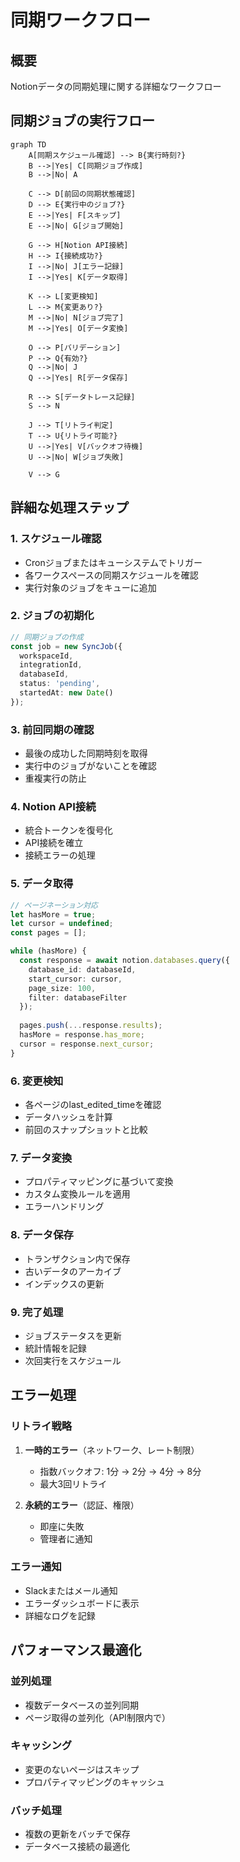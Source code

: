 # 同期ワークフロー

## 概要
Notionデータの同期処理に関する詳細なワークフロー

## 同期ジョブの実行フロー

```mermaid
graph TD
    A[同期スケジュール確認] --> B{実行時刻?}
    B -->|Yes| C[同期ジョブ作成]
    B -->|No| A
    
    C --> D[前回の同期状態確認]
    D --> E{実行中のジョブ?}
    E -->|Yes| F[スキップ]
    E -->|No| G[ジョブ開始]
    
    G --> H[Notion API接続]
    H --> I{接続成功?}
    I -->|No| J[エラー記録]
    I -->|Yes| K[データ取得]
    
    K --> L[変更検知]
    L --> M{変更あり?}
    M -->|No| N[ジョブ完了]
    M -->|Yes| O[データ変換]
    
    O --> P[バリデーション]
    P --> Q{有効?}
    Q -->|No| J
    Q -->|Yes| R[データ保存]
    
    R --> S[データトレース記録]
    S --> N
    
    J --> T[リトライ判定]
    T --> U{リトライ可能?}
    U -->|Yes| V[バックオフ待機]
    U -->|No| W[ジョブ失敗]
    
    V --> G
```

## 詳細な処理ステップ

### 1. スケジュール確認
- Cronジョブまたはキューシステムでトリガー
- 各ワークスペースの同期スケジュールを確認
- 実行対象のジョブをキューに追加

### 2. ジョブの初期化
```typescript
// 同期ジョブの作成
const job = new SyncJob({
  workspaceId,
  integrationId,
  databaseId,
  status: 'pending',
  startedAt: new Date()
});
```

### 3. 前回同期の確認
- 最後の成功した同期時刻を取得
- 実行中のジョブがないことを確認
- 重複実行の防止

### 4. Notion API接続
- 統合トークンを復号化
- API接続を確立
- 接続エラーの処理

### 5. データ取得
```typescript
// ページネーション対応
let hasMore = true;
let cursor = undefined;
const pages = [];

while (hasMore) {
  const response = await notion.databases.query({
    database_id: databaseId,
    start_cursor: cursor,
    page_size: 100,
    filter: databaseFilter
  });
  
  pages.push(...response.results);
  hasMore = response.has_more;
  cursor = response.next_cursor;
}
```

### 6. 変更検知
- 各ページのlast_edited_timeを確認
- データハッシュを計算
- 前回のスナップショットと比較

### 7. データ変換
- プロパティマッピングに基づいて変換
- カスタム変換ルールを適用
- エラーハンドリング

### 8. データ保存
- トランザクション内で保存
- 古いデータのアーカイブ
- インデックスの更新

### 9. 完了処理
- ジョブステータスを更新
- 統計情報を記録
- 次回実行をスケジュール

## エラー処理

### リトライ戦略
1. **一時的エラー**（ネットワーク、レート制限）
   - 指数バックオフ: 1分 → 2分 → 4分 → 8分
   - 最大3回リトライ

2. **永続的エラー**（認証、権限）
   - 即座に失敗
   - 管理者に通知

### エラー通知
- Slackまたはメール通知
- エラーダッシュボードに表示
- 詳細なログを記録

## パフォーマンス最適化

### 並列処理
- 複数データベースの並列同期
- ページ取得の並列化（API制限内で）

### キャッシング
- 変更のないページはスキップ
- プロパティマッピングのキャッシュ

### バッチ処理
- 複数の更新をバッチで保存
- データベース接続の最適化